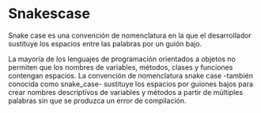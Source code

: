 # Snakescase
Snake case es una convención de nomenclatura en la que el desarrollador sustituye los espacios entre las palabras por un guión bajo.

La mayoría de los lenguajes de programación orientados a objetos no permiten que los nombres de variables, métodos, clases y funciones contengan espacios. La convención de nomenclatura snake case -también conocida como snake_case- sustituye los espacios por guiones bajos para crear nombres descriptivos de variables y métodos a partir de múltiples palabras sin que se produzca un error de compilación.


